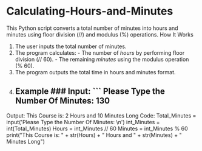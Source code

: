 # Calculating-Hours-and-Minutes
This Python script converts a total number of minutes into hours and minutes using floor division (//) and modulus (%) operations.
How It Works 
1. The user inputs the total number of minutes.
2. The program calculates: - The number of *hours* by performing floor division (// 60). - The remaining *minutes* using the modulus operation (% 60).
3. The program outputs the total time in hours and minutes format.
4. ## Example ### Input: ``` Please Type the Number Of Minutes: 130 
Output: This Course is: 2 Hours and 10 Minutes Long
Code:
Total_Minutes = input('Please Type the Number Of Minutes: \n')
int_Minutes = int(Total_Minutes)
Hours = int_Minutes // 60
Minutes = int_Minutes % 60 
print("This Course is: " + str(Hours) + " Hours and " + str(Minutes) + " Minutes Long") 
